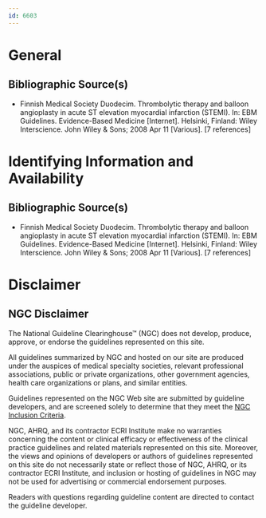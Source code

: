 ```yaml
---
id: 6603
---
```


# General

## Bibliographic Source(s)

- Finnish Medical Society Duodecim. Thrombolytic therapy and balloon angioplasty in acute ST elevation myocardial infarction (STEMI). In: EBM Guidelines. Evidence-Based Medicine [Internet]. Helsinki, Finland: Wiley Interscience. John Wiley & Sons; 2008 Apr 11 [Various]. [7 references]

# Identifying Information and Availability

## Bibliographic Source(s)

- Finnish Medical Society Duodecim. Thrombolytic therapy and balloon angioplasty in acute ST elevation myocardial infarction (STEMI). In: EBM Guidelines. Evidence-Based Medicine [Internet]. Helsinki, Finland: Wiley Interscience. John Wiley & Sons; 2008 Apr 11 [Various]. [7 references]

# Disclaimer

## NGC Disclaimer

The National Guideline Clearinghouse™ (NGC) does not develop, produce, approve, or endorse the guidelines represented on this site.

All guidelines summarized by NGC and hosted on our site are produced under the auspices of medical specialty societies, relevant professional associations, public or private organizations, other government agencies, health care organizations or plans, and similar entities.

Guidelines represented on the NGC Web site are submitted by guideline developers, and are screened solely to determine that they meet the [NGC Inclusion Criteria](/help-and-about/summaries/inclusion-criteria).

NGC, AHRQ, and its contractor ECRI Institute make no warranties concerning the content or clinical efficacy or effectiveness of the clinical practice guidelines and related materials represented on this site. Moreover, the views and opinions of developers or authors of guidelines represented on this site do not necessarily state or reflect those of NGC, AHRQ, or its contractor ECRI Institute, and inclusion or hosting of guidelines in NGC may not be used for advertising or commercial endorsement purposes.

Readers with questions regarding guideline content are directed to contact the guideline developer.

